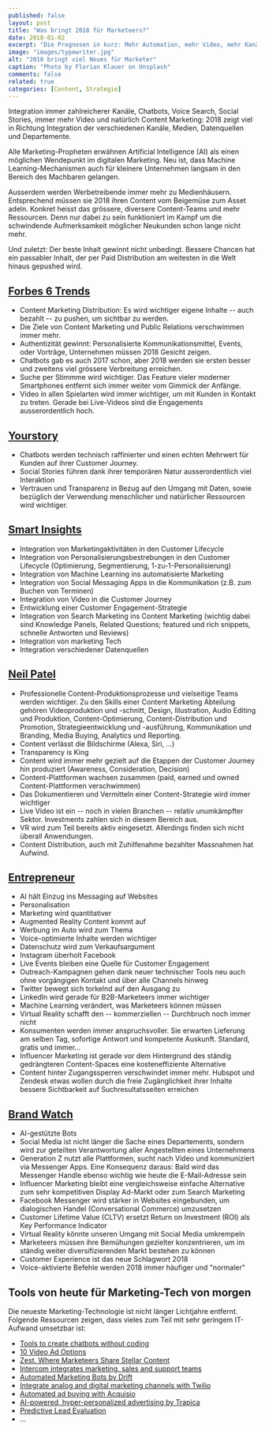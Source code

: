 ```yaml
---
published: false
layout: post
title: "Was bringt 2018 für Marketeers?"
date: 2018-01-02
excerpt: "Die Prognosen in kurz: Mehr Automation, mehr Video, mehr Kanäle, mehr Content-Formate und für Firmen mehr Kollaboration, höhere Standards und grössere Anforderungen an Content-Teams."
image: "images/typewriter.jpg"
alt: "2018 bringt viel Neues für Marketer"
caption: "Photo by Florian Klauer on Unsplash"
comments: false
related: true
categories: [Content, Strategie]
---
```


Integration immer zahlreicherer Kanäle, Chatbots, Voice Search, Social Stories, immer mehr Video und natürlich Content Marketing: 2018 zeigt viel in Richtung Integration der verschiedenen Kanäle, Medien, Datenquellen und Departemente. 

Alle Marketing-Propheten erwähnen Artificial Intelligence (AI) als einen möglichen Wendepunkt im digitalen Marketing. Neu ist, dass Machine Learning-Mechanismen auch für kleinere Unternehmen langsam in den Bereich des Machbaren gelangen. 

Ausserdem werden Werbetreibende immer mehr zu Medienhäusern. Entsprechend müssen sie 2018 ihren Content vom Beigemüse zum Asset adeln. Konkret heisst das grössere, diversere Content-Teams und mehr Ressourcen. Denn nur dabei zu sein funktioniert im Kampf um die schwindende Aufmerksamkeit möglicher Neukunden schon lange nicht mehr. 

Und zuletzt: Der beste Inhalt gewinnt nicht unbedingt. Bessere Chancen hat ein passabler Inhalt, der per Paid Distribution am weitesten in die Welt hinaus gepushed wird.

## [Forbes 6 Trends](https://www.forbes.com/sites/johnhall/2017/12/03/6-marketing-trends-to-help-you-budget-for-2018/#7c6f9f4f4015)

- Content Marketing Distribution: Es wird wichtiger eigene Inhalte -- auch bezahlt -- zu pushen, um sichtbar zu werden.
- Die Ziele von Content Marketing und Public Relations verschwimmen immer mehr.
- Authentizität gewinnt: Personalisierte Kommunikationsmittel, Events, oder Vorträge, Unternehmen müssen 2018 Gesicht zeigen.
- Chatbots gab es auch 2017 schon, aber 2018 werden sie ersten besser und zweitens viel grössere Verbreitung erreichen.
- Suche per Stimmme wird wichtiger. Das Feature vieler moderner Smartphones entfernt sich immer weiter vom Gimmick der Anfänge.
- Video in allen Spielarten wird immer wichtiger, um mit Kunden in Kontakt zu treten. Gerade bei Live-Videos sind die Engagements ausserordentlich hoch.

## [Yourstory](https://yourstory.com/2017/12/marketing-trends-and-tech-to-keep-in-mind-2018/)

- Chatbots werden technisch raffinierter und einen echten Mehrwert für Kunden auf ihrer Customer Journey.
- Social Stories führen dank ihrer temporären Natur ausserordentlich viel Interaktion
- Vertrauen und Transparenz in Bezug auf den Umgang mit Daten, sowie bezüglich der Verwendung menschlicher und natürlicher Ressourcen wird wichtiger.

## [Smart Insights](https://www.smartinsights.com/digital-marketing-strategy/10-marketing-trends/)

- Integration von Marketingaktivitäten in den Customer Lifecycle
- Integration von Personalisierungsbestrebungen in den Customer Lifecycle (Optimierung, Segmentierung, 1-zu-1-Personalisierung)
- Integration von Machine Learning ins automatisierte Marketing
- Integration von Social Messaging Apps in die Kommunikation (z.B. zum Buchen von Terminen)
- Integration von Video in die Customer Journey
- Entwicklung einer Customer Engagement-Strategie
- Integration von Search Marketing ins Content Marketing (wichtig dabei sind Knowledge Panels, Related Questions; featured und rich snippets, schnelle Antworten und Reviews)
- Integration von marketing Tech
- Integration verschiedener Datenquellen

## [Neil Patel](https://neilpatel.com/blog/content-marketing-trends-2018/)

- Professionelle Content-Produktionsprozesse und vielseitige Teams werden wichtiger. Zu den Skills einer Content Marketing Abteilung gehören Videoproduktion und -schnitt, Design, Illustration, Audio Editing und Produktion, Content-Optimierung, Content-Distribution und Promotion, Strategieentwicklung und -ausführung, Kommunikation und Branding, Media Buying, Analytics und Reporting.
- Content verlässt die Bildschirme (Alexa, Siri, …)
- Transparency is King
- Content wird immer mehr gezielt auf die Etappen der Customer Journey hin produziert (Awareness, Consideration, Decision)
- Content-Plattformen wachsen zusammen (paid, earned und owned Content-Plattformen verschwimmen)
- Das Dokumentieren und Vermitteln einer Content-Strategie wird immer wichtiger
- Live Video ist ein -- noch in vielen Branchen -- relativ unumkämpfter Sektor. Investments zahlen sich in diesem Bereich aus.
- VR wird zum Teil bereits aktiv eingesetzt. Allerdings finden sich nicht überall Anwendungen.
- Content Distribution, auch mit Zuhilfenahme bezahlter Massnahmen hat Aufwind.

## [Entrepreneur](https://www.entrepreneur.com/article/305047)

- AI hält Einzug ins Messaging auf Websites
- Personalisation
- Marketing wird quantitativer
- Augmented Reality Content kommt auf
- Werbung im Auto wird zum Thema
- Voice-optimierte Inhalte werden wichtiger
- Datenschutz wird zum Verkaufsargument
- Instagram überholt Facebook
- Live Events bleiben eine Quelle für Customer Engagement
- Outreach-Kampagnen gehen dank neuer technischer Tools neu auch ohne vorgängigen Kontakt und über alle Channels hinweg
- Twitter bewegt sich torkelnd auf den Ausgang zu
- LinkedIn wird gerade für B2B-Marketeers immer wichtiger
- Machine Learning verändert, was Marketeers können müssen
- Virtual Reality schafft den -- kommerziellen -- Durchbruch noch immer nicht
- Konsumenten werden immer anspruchsvoller. Sie erwarten Lieferung am selben Tag, sofortige Antwort und kompetente Auskunft. Standard, gratis und immer...
- Influencer Marketing ist gerade vor dem Hintergrund des ständig gedrängteren Content-Spaces eine kosteneffiziente Alternative
- Content hinter Zugangssperren verschwindet immer mehr. Hubspot und Zendesk etwas wollen durch die freie Zugänglichkeit ihrer Inhalte bessere Sichtbarkeit auf Suchresultatsseiten erreichen

## [Brand Watch](https://www.brandwatch.com/blog/marketing-trends-for-2018/)

- AI-gestützte Bots
- Social Media ist nicht länger die Sache eines Departements, sondern wird zur geteilten Verantwortung aller Angestellten eines Unternehmens
- Generation Z nutzt alle Plattformen, sucht nach Video und kommuniziert via Messenger Apps. Eine Konsequenz daraus: Bald wird das Messenger Handle ebenso wichtig wie heute die E-Mail-Adresse sein
- Influencer Marketing bleibt eine vergleichsweise einfache Alternative zum sehr kompetitiven Display Ad-Markt oder zum Search Marketing
- Facebook Messenger wird stärker in Websites eingebunden, um dialogischen Handel (Conversational Commerce) umzusetzen
- Customer Lifetime Value (CLTV) ersetzt Return on Investment (ROI) als Key Performance Indicator
- Virtual Reality könnte unseren Umgang mit Social Media umkrempeln
- Marketeers müssen ihre Bemühungen gezielter konzentrieren, um im ständig weiter diversifizierenden Markt bestehen zu können
- Customer Experience ist das neue Schlagwort 2018
- Voice-aktivierte Befehle werden 2018 immer häufiger und "normaler"


## Tools von heute für Marketing-Tech von morgen

Die neueste Marketing-Technologie ist nicht länger Lichtjahre entfernt. Folgende Ressourcen zeigen, dass vieles zum Teil mit sehr geringem IT-Aufwand umsetzbar ist:

- [Tools to create chatbots without coding](https://www.business2community.com/business-innovation/10-tools-create-chatbot-free-without-coding-01792609#KUc0zPA7UzIucmMZ.97)
- [10 Video Ad Options](https://support.google.com/displayspecs/?topic=4588474&_ga=2.175378146.1107180774.1505826226-668174720.1505826226#topic=4588474)
- [Zest. Where Marketeers Share Stellar Content](https://zest.is/)
- [Intercom integrates marketing, sales and support teams](https://www.intercom.com/)
- [Automated Marketing Bots by Drift](https://www.drift.com/)
- [Integrate analog and digital marketing channels with Twilio](https://www.twilio.com/)
- [Automated ad buying with Acquisio](https://www.acquisio.com/)
- [AI-powered, hyper-personalized advertising by Trapica](https://www.trapica.com/)
- [Predictive Lead Evaluation](https://ignitetech.com/solutions/marketing-and-sales/infer/)
- ...